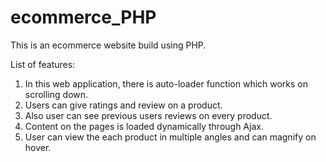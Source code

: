 # ecommerce_PHP
This is an ecommerce website build using PHP.

List of features:
1. In this web application, there is auto-loader function which works on scrolling down.
2. Users can give ratings and review on a product.
3. Also user can see previous users reviews on every product.
4. Content on the pages is loaded dynamically through Ajax.
5. User can view the each product in multiple angles and can magnify on hover.
